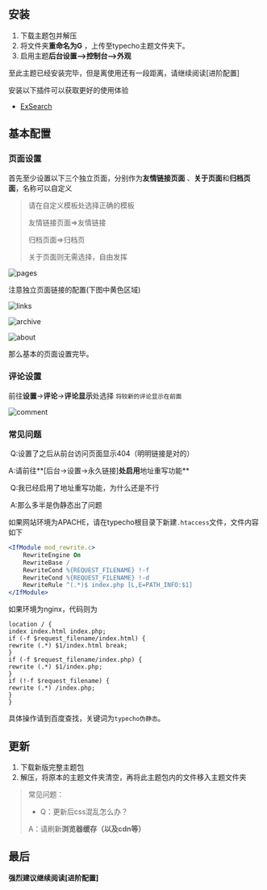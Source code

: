 ## 安装

1. 下载主题包并解压
2. 将文件夹**重命名为G** ，上传至typecho主题文件夹下。
3. 启用主题**后台设置—>控制台—>外观**

至此主题已经安装完毕，但是离使用还有一段距离，请继续阅读[进阶配置]

安装以下插件可以获取更好的使用体验

- [ExSearch](https://github.com/AlanDecode/Typecho-Plugin-ExSearch)

## 基本配置

### 页面设置

首先至少设置以下三个独立页面，分别作为**友情链接页面** 、**关于页面**和**归档页面**，名称可以自定义

> 请在自定义模板处选择正确的模板
>
> 友情链接页面=>友情链接
>
> 归档页面=>归档页
>
> 关于页面则无需选择，自由发挥

![pages](https://cdn.exia.xyz/img/G_theme_page_option.png)

注意独立页面链接的配置(下图中黄色区域)

![links](https://cdn.exia.xyz/img/G_theme_page_option_links.png)

![archive](https://cdn.exia.xyz/img/G_theme_page_option_archive.png)

![about](https://cdn.exia.xyz/img/G_theme_page_option_about.png)



那么基本的页面设置完毕。

### 评论设置

前往**设置**->**评论**->**评论显示**处选择 `将较新的评论显示在前面`

![comment](https://cdn.exia.xyz/img/G_theme_comment_option.png)



### 常见问题



​	Q:设置了之后从前台访问页面显示404（明明链接是对的）

​	A:请前往**[后台->设置->永久链接]**处启用**地址重写功能**

​	Q:我已经启用了地址重写功能，为什么还是不行

​	A:那么多半是伪静态出了问题

如果网站环境为APACHE，请在typecho根目录下新建`.htaccess`文件，文件内容如下

```apache
<IfModule mod_rewrite.c>
    RewriteEngine On
    RewriteBase /
    RewriteCond %{REQUEST_FILENAME} !-f
    RewriteCond %{REQUEST_FILENAME} !-d
    RewriteRule ^(.*)$ index.php [L,E=PATH_INFO:$1]
</IfModule>
```



如果环境为nginx，代码则为

```nginx
location / {
index index.html index.php;
if (-f $request_filename/index.html) {
rewrite (.*) $1/index.html break;
}
if (-f $request_filename/index.php) {
rewrite (.*) $1/index.php;
}
if (!-f $request_filename) {
rewrite (.*) /index.php;
}
}
```

具体操作请到百度查找，关键词为`typecho伪静态`。



## 更新

1. 下载新版完整主题包
2. 解压，将原本的主题文件夹清空，再将此主题包内的文件移入主题文件夹

> 常见问题：
>
> - Q：更新后css混乱怎么办？
>
> A：请刷新**浏览器缓存（以及cdn等）**

## 最后

**强烈建议继续阅读[进阶配置]**